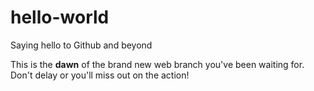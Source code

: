 # hello-world
<p>Saying hello to Github and beyond</p>
<p>
  This is the <strong>dawn</strong> of the brand new web branch you've been waiting for. 
Don't delay or you'll miss out on the action!
</p>
